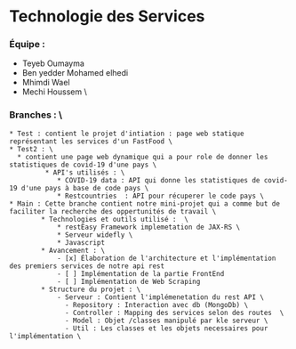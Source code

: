 # Technologie des Services <br>
### Équipe :
  - Teyeb Oumayma 
  - Ben yedder Mohamed elhedi
  - Mhimdi Wael 
  - Mechi Houssem \
 

### Branches : \
    * Test : contient le projet d'intiation : page web statique représentant les services d'un FastFood \
    * Test2 : \
      * contient une page web dynamique qui a pour role de donner les statistiques de covid-19 d'une pays \
             * API's utilisés : \
                * COVID-19 data : API qui donne les statistiques de covid-19 d'une pays à base de code pays \
                * Restcountries  : API pour récuperer le code pays \                        
    * Main : Cette branche contient notre mini-projet qui a comme but de faciliter la recherche des oppertunités de travail \
            * Technologies et outils utilisé :  \ 
                * restEasy Framework implemetation de JAX-RS \ 
                * Serveur widefly \
                * Javascript
            * Avancement : \
                - [x] Élaboration de l'architecture et l'implémentation des premiers services de notre api rest
                - [ ] Implémentation de la partie FrontEnd
                - [ ] Implémentation de Web Scraping
            * Structure du projet : \ 
                - Serveur : Contient l'implémenetation du rest API \ 
                  - Repository : Interaction avec db (MongoDb) \ 
                  - Controller : Mapping des services selon des routes  \ 
                  - Model : Objet /classes manipulé par kle serveur \ 
                  - Util : Les classes et les objets necessaires pour l'implémentation \ 
            

            



 
